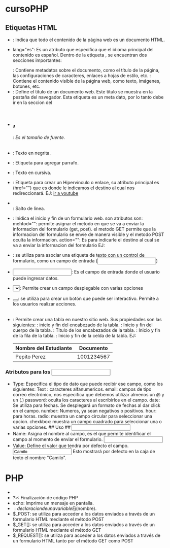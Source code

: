 # cursoPHP

## Etiquetas HTML
- <html>: Indica que todo el contenido de la página web es un documento HTML.
- lang="es": Es un atributo que especifica que el idioma principal del contenido es español.
    Dentro de la etiqueta <html>, se encuentran dos secciones importantes:

    <head></head>: Contiene metadatos sobre el documento, como el título de la página, las configuraciones de caracteres, enlaces a hojas de estilo, etc.
    <body></body>: Contiene el contenido visible de la página web, como texto, imágenes, botones, etc.

- <title> </title>: Define el titulo de un documento web. Este titulo se muestra en la pestaña del navegador. Esta etiqueta es
    un meta dato, por lo tanto debe ir en la seccion del <head>
- <h1>, <h6>: Es el tamaño de fuente.
- <b></b>: Texto en negrita.
- <p></p>: Etiqueta para agregar parrafo.
- <em></em>: Texto en cursiva.
- <a></a>: Etiqueta para crear un Hipervinculo o enlace, su atributo principal es (href="") que es donde le indicamos el destino al cual nos redireccionará. EJ: <a href="https://youtube.com">  ir a youtube  </a>
- <br>: Salto de linea.

- <form></form>: Inidica el inicio y fin de un formulario web. son atributos son:
                mehtod="": permite asignar el metodo en que se va a enviar la informacion del formulario (get, post).
                            el metodo GET permite que la informacion del formulario se envíe de manera visible y el 
                            metodo POST oculta la informacion.
                action="": Es para indicarle el destino al cual se va a enviar la informacion del formulario EJ:
                    <form method="post" action="pagina2.php">
- <label></label>: se utiliza para asociar una etiqueta de texto con un control de formulario, como un campo de entrada (<input>)
- <input>: Es el campo de entrada donde el usuario puede ingresar datos.
- <select></select>: Permite crear un campo desplegable con varias opciones
- <button></button>:  se utiliza para crear un botón que puede ser interactivo. Permite a los usuarios realizar acciones.

- <table></table>: Permite crear una tabla en nuestro sitio web. Sus propiedades son las siguientes:
                <thead><thead>: inicio y fin del encabezado de la tabla.
                <tbody></tbody>: Inicio y fin del cuerpo de la tabla.
                <th></th>: Titulo de los encabezados de la tabla.
                <tr></tr>: Inicio y fin de la fila de la tabla.
                <td></td>: Inicio y fin de la celda de la tabla.
                EJ: 
                <table>
                    <thead>
                        <th>Nombre del Estudiante</th>
                        <th>Documento</th>
                    </thead>
                    <tbody>
                        <tr>
                            <td>Pepito Perez</td>
                            <td>1001234567</td>
                        </tr>
                    </tbody>
                </table>


### Atributos para los <input>
- Type: Especifica el tipo de dato que puede recibir ese campo, como los siguientes:
        Text : caracteres alfanumericos.
        email: campos de tipo correo electrónico, nos especifica que debemos utilizar almenos un @ y un (.)
        password: oculta los caracteres al escribirlos en el campo.
        date: Se utiliza para fechas. Se desplegará un formato de fechas al dar click en el campo.
        number: Numeros, ya sean negativos o positivos.
        hour: para horas.
        radio: muestra un campo circular para seleccionar una opcion.
        chexkbox: muestra un campo cuadrado para seleccionar una o varias opciones.
        ## Uso  ##
        <input type="email">
- Name: Asigna el nombre al campo, es el que permite identificar el campo al momento de enviar el formulario.
        <input type="text" name="nombres">
- Value: Define el valor que tendra por defecto el campo.
        <input type="text" name="nombres" value="Camilo"> Esto mostrará por defecto en la caja de texto el nombre "Camilo".


# PHP
- <?php : Inicio de código PHP.
- ?>: Finalización de código PHP
- echo: Imprime un mensaje en pantalla.
- $: declaracion de una variable Ej($nombre).
- $_POST: se utiliza para acceder a los datos enviados a través de un formulario HTML mediante el método POST
- $_GET[]: se utiliza para acceder a los datos enviados a través de un formulario HTML mediante el método GET
- $_REQUEST[]: se utiliza para acceder a los datos enviados a través de un formulario HTML tanto por el método GET como POST
